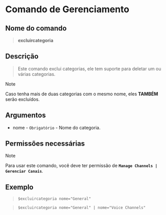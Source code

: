 # Comando de Gerenciamento

## Nome do comando
> **excluircategoria**

## Descrição
> Este comando exclui categorias, ele tem suporte para deletar um ou várias categorias.

> [!NOTE]
> Caso tenha mais de duas categorias com o mesmo nome, eles **TAMBÉM** serão excluídos.

## Argumentos
- nome - `Obrigatório` - Nome do categoria.

## Permissões necessárias
> [!NOTE]
> Para usar este comando, você deve ter permissão de **`Manage Channels | Gerenciar Canais`**.

## Exemplo
> `$excluircategoria nome="General"`

> `$excluircategoria nome="General" | nome="Voice Channels"`